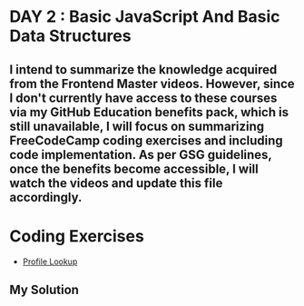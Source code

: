 # DAY 2 : Basic JavaScript And Basic Data Structures

## I intend to summarize the knowledge acquired from the Frontend Master videos. However, since I don't currently have access to these courses via my GitHub Education benefits pack, which is still unavailable, I will focus on summarizing FreeCodeCamp coding exercises and including code implementation. As per GSG guidelines, once the benefits become accessible, I will watch the videos and update this file accordingly.
# Coding Exercises
* [Profile Lookup](https://www.freecodecamp.org/learn/javascript-algorithms-and-data-structures/basic-javascript/profile-lookup)
## My Solution
```javascript


``` 
